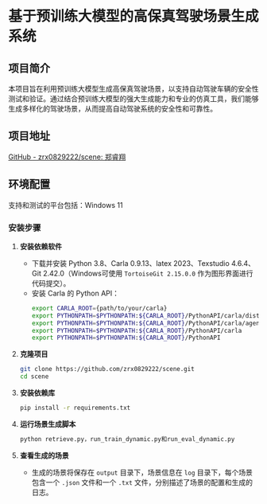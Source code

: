 # 基于预训练大模型的高保真驾驶场景生成系统

## 项目简介

本项目旨在利用预训练大模型生成高保真驾驶场景，以支持自动驾驶车辆的安全性测试和验证。通过结合预训练大模型的强大生成能力和专业的仿真工具，我们能够生成多样化的驾驶场景，从而提高自动驾驶系统的安全性和可靠性。

## 项目地址

[GitHub - zrx0829222/scene: 郑睿翔](https://github.com/zrx0829222/scene.git)

## 环境配置

支持和测试的平台包括：Windows 11 

### 安装步骤

1. **安装依赖软件**
   - 下载并安装 Python 3.8、Carla 0.9.13、latex 2023、Texstudio 4.6.4、Git 2.42.0（Windows可使用 `TortoiseGit 2.15.0.0` 作为图形界面进行代码提交）。
   - 安装 Carla 的 Python API：
     ```bash
     export CARLA_ROOT={path/to/your/carla}
     export PYTHONPATH=$PYTHONPATH:${CARLA_ROOT}/PythonAPI/carla/dist/carla-0.9.15-py3.7-linux-x86_64.egg
     export PYTHONPATH=$PYTHONPATH:${CARLA_ROOT}/PythonAPI/carla/agents
     export PYTHONPATH=$PYTHONPATH:${CARLA_ROOT}/PythonAPI/carla
     export PYTHONPATH=$PYTHONPATH:${CARLA_ROOT}/PythonAPI
     ```

2. **克隆项目**
   ```bash
   git clone https://github.com/zrx0829222/scene.git
   cd scene

3. **安装依赖库**
   ```bash
   pip install -r requirements.txt

4. **运行场景生成脚本**
   ```bash
   python retrieve.py，run_train_dynamic.py和run_eval_dynamic.py
   ```

5. **查看生成的场景**
   - 生成的场景将保存在 `output` 目录下，场景信息在 `log` 目录下，每个场景包含一个 `.json` 文件和一个 `.txt` 文件，分别描述了场景的配置和生成的日志。
